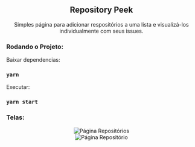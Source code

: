 
<h2 align="center">
  Repository Peek
</h2>
<p align="center">
Simples página para adicionar respositórios a uma lista e visualizá-los individualmente com seus issues.
</p>

<h3>Rodando o Projeto:</h3>

Baixar dependencias:   
<h3><code>yarn</code></h3>

Executar:   
<h3><code>yarn start</code></h3>

<h3>Telas:</h3>
<p align="center">
    <img alt="Página Repositórios" src="https://i.imgur.com/sVpaWso.png" /><br/>
    <img alt="Página Repositório" src="https://i.imgur.com/m2qbr5F.png" />
</p>



